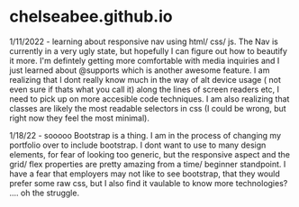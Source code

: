 # chelseabee.github.io

1/11/2022 - learning about responsive nav using html/ css/ js. The Nav is currently in a very ugly state, but hopefully I can figure out how to beautify it more. I'm defintely getting more comfortable with media inquiries and I just learned about @supports which is another awesome feature. I am realizing that I dont really know much in the way of alt device usage ( not even sure if thats what you call it) along the lines of screen readers etc, I need to pick up on more accesible code techniques. I am also realizing that classes are likely the most readable selectors in css (I could be wrong, but right now they feel the most minimal). 

1/18/22 - sooooo Bootstrap is a thing. I am in the process of changing my portfolio over to include bootstrap. I dont want to use to many design elements, for fear of looking too generic, but the responsive aspect and the grid/ flex properties are pretty amazing from a time/ beginner standpoint. I have a fear that employers may not like to see bootstrap, that they would prefer some raw css, but I also find it vaulable to know more technologies? .... oh the struggle. 
